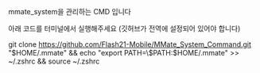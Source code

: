 mmate_system을 관리하는 CMD 입니다

아래 코드를 터미널에서 실행해주세요
(깃허브가 전역에 설정되어 있어야 합니다)

git clone https://github.com/Flash21-Mobile/MMate_System_Command.git "$HOME/.mmate" && echo "export PATH=\$PATH:$HOME/.mmate" >> ~/.zshrc && source ~/.zshrc
